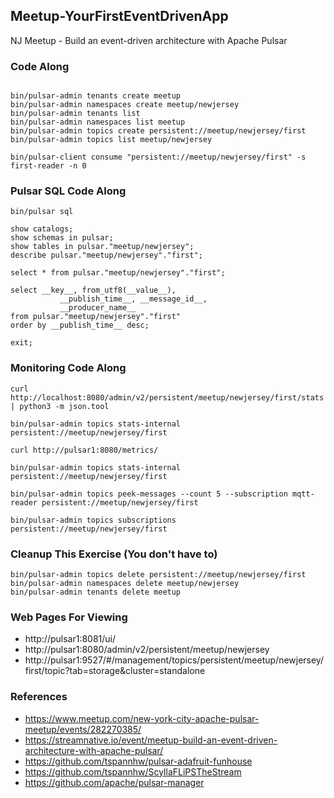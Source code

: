 ## Meetup-YourFirstEventDrivenApp

NJ Meetup - Build an event-driven architecture with Apache Pulsar

### Code Along

````

bin/pulsar-admin tenants create meetup
bin/pulsar-admin namespaces create meetup/newjersey
bin/pulsar-admin tenants list 
bin/pulsar-admin namespaces list meetup
bin/pulsar-admin topics create persistent://meetup/newjersey/first
bin/pulsar-admin topics list meetup/newjersey

bin/pulsar-client consume "persistent://meetup/newjersey/first" -s first-reader -n 0

````

### Pulsar SQL Code Along

````
bin/pulsar sql

show catalogs;
show schemas in pulsar;
show tables in pulsar."meetup/newjersey";
describe pulsar."meetup/newjersey"."first";

select * from pulsar."meetup/newjersey"."first";

select __key__, from_utf8(__value__), 
           __publish_time__, __message_id__,
           __producer_name__
from pulsar."meetup/newjersey"."first"
order by __publish_time__ desc;

exit;

````

### Monitoring Code Along

````
curl http://localhost:8080/admin/v2/persistent/meetup/newjersey/first/stats | python3 -m json.tool

bin/pulsar-admin topics stats-internal persistent://meetup/newjersey/first

curl http://pulsar1:8080/metrics/

bin/pulsar-admin topics stats-internal persistent://meetup/newjersey/first

bin/pulsar-admin topics peek-messages --count 5 --subscription mqtt-reader persistent://meetup/newjersey/first

bin/pulsar-admin topics subscriptions persistent://meetup/newjersey/first

````

### Cleanup This Exercise (You don't have to)

````
bin/pulsar-admin topics delete persistent://meetup/newjersey/first
bin/pulsar-admin namespaces delete meetup/newjersey
bin/pulsar-admin tenants delete meetup

````

### Web Pages For Viewing

* http://pulsar1:8081/ui/
* http://pulsar1:8080/admin/v2/persistent/meetup/newjersey
* http://pulsar1:9527/#/management/topics/persistent/meetup/newjersey/first/topic?tab=storage&cluster=standalone

### References

* https://www.meetup.com/new-york-city-apache-pulsar-meetup/events/282270385/
* https://streamnative.io/event/meetup-build-an-event-driven-architecture-with-apache-pulsar/
* https://github.com/tspannhw/pulsar-adafruit-funhouse
* https://github.com/tspannhw/ScyllaFLiPSTheStream
* https://github.com/apache/pulsar-manager
